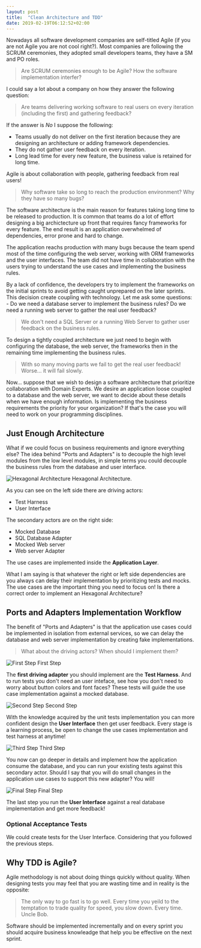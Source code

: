 ```yaml
---
layout: post
title:  "Clean Architecture and TDD"
date: 2019-02-19T06:12:52+02:00
---
```

Nowadays all software development companies are self-titled Agile (if you are not Agile you are not cool right?). Most companies are following the SCRUM ceremonies, they adopted small developers teams, they have a SM and PO roles. 

> Are SCRUM ceremonies enough to be Agile? How the software implementation interfer? 

I could say a lot about a company on how they answer the following question: 

> Are teams delivering working software to real users on every iteration (including the first) and gathering feedback?

If the answer is *No* I suppose the following:

* Teams usually do not deliver on the first iteration because they are designing an architecture or adding framework dependencies. 
* They do not gather user feedback on every iteration.
* Long lead time for every new feature, the business value is retained for long time.

Agile is about collaboration with people, gathering feedback from real users!

> Why software take so long to reach the production environment? Why they have so many bugs?

The software architecture is the main reason for features taking long time to be released to production. It is common that teams do a lot of effort designing a big archictecture up front that requires fancy frameworks for every feature. The end result is an application overwhelmed of dependencies, error prone and hard to change.

The application reachs production with many bugs because the team spend most of the time configuring the web server, working with ORM frameworks and the user interfaces. The team did not have time in collaboration with the users trying to understand the use cases and implementing the business rules.

By a lack of confidence, the developers try to implement the frameworks on the initial sprints to avoid getting caught unprepared on the later sprints. This decision create coupling with technology. Let me ask some questions: - Do we need a database server to implement the business rules? Do we need a running web server to gather the real user feedback?

> We don't need a SQL Server or a running Web Server to gather user feedback on the business rules.

To design a tightly coupled architecture we just need to begin with configuring the database, the web server, the frameworks then in the remaining time implementing the business rules.

> With so many moving parts we fail to get the real user feedback! Worse... it will fail slowly.

Now... suppose that we wish to design a software architecture that prioritize collaboration with Domain Experts. We desire an application loose coupled to a database and the web server, we want to decide about these details when we have enough information. Is implementing the business requirements the priority for your organization? If that's the case you will need to work on your programming disciplines.

## Just Enough Architecture

What if we could focus on business requirements and ignore everything else? The idea behind "Ports and Adapters" is to decouple the high level modules from the low level modules, in simple terms you could decouple the business rules from the database and user interface.

<img class="img-fluid" src="/img/hexagonal-architecture/hexagonal-architecture.png" alt="Hexagonal Architecture">
<span class="caption text-muted">Hexagonal Architecture.</span>

As you can see on the left side there are driving actors:

* Test Harness
* User Interface

The secondary actors are on the right side:

- Mocked Database
- SQL Database Adapter
- Mocked Web server
- Web server Adapter

The use cases are implemented inside the **Application Layer**.

What I am saying is that whatever the right or left side dependencies are you always can delay their implementation by prioritizing tests and mocks. The use cases are the important thing you need to focus on! Is there a correct order to implement an Hexagonal Architecture?

## Ports and Adapters Implementation Workflow

The benefit of "Ports and Adapters" is that the application use cases could be implemented in isolation from external services, so we can delay the database and web server implementation by creating fake implementations. 

> What about the driving actors? When should I implement them?

<img class="img-fluid" src="/img/hexagonal-architecture/guided-by-tests-1.png" alt="First Step">
<span class="caption text-muted">First Step</span>

The **first driving adapter** you should implement are the **Test Harness**. And to run tests you don't need an user inteface, see how you don't need to worry about button colors and font faces? These tests will guide the use case implementation against a mocked database.

<img class="img-fluid" src="/img/hexagonal-architecture/guided-by-tests-2.png" alt="Second Step">
<span class="caption text-muted">Second Step</span>

With the knowledge acquired by the unit tests implementation you can more confident design the **User Interface** then get user feedback. Every stage is a learning process, be open to change the use cases implementation and test harness at anytime!

<img class="img-fluid" src="/img/hexagonal-architecture/guided-by-tests-3.png" alt="Third Step">
<span class="caption text-muted">Third Step</span>

You now can go deeper in details and implement how the application consume the database, and you can run your existing tests against this secondary actor. Should I say that you will do small changes in the application use cases to support this new adapter? You will!

<img class="img-fluid" src="/img/hexagonal-architecture/guided-by-tests-4.png" alt="Final Step">
<span class="caption text-muted">Final Step</span>

The last step you run the **User Interface** against a real database implementation and get more feedback!

### Optional Acceptance Tests

We could create tests for the User Interface. Considering that you followed the previous steps.

## Why TDD is Agile?

Agile methodology is not about doing things quickly without quality. When designing tests you may feel that you are wasting time and in reality is the opposite:

> The only way to go fast is to go well. Every time you yeild to the temptation to trade quality for speed, you slow down. Every time. Uncle Bob.

Software should be implemented incrementally and on every sprint you should acquire business knowleadge that help you be effective on the next sprint.